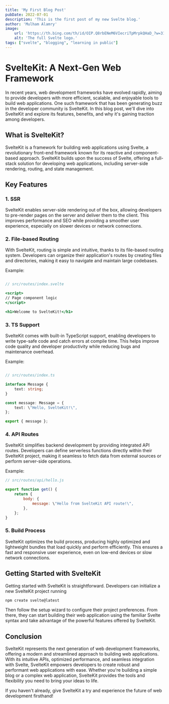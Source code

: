 ```yaml
---
title: 'My First Blog Post'
pubDate: 2022-07-01
description: 'This is the first post of my new Svelte blog.'
author: 'Mulham Alamry'
image:
    url: 'https://th.bing.com/th/id/OIP.Q8rbENeM6VIecriTpMrpkQHaD_?w=313&h=180&c=7&r=0&o=5&dpr=1.3&pid=1.7'
    alt: 'The full Svelte logo.'
tags: ["svelte", "blogging", "learning in public"]
---
```

# SvelteKit: A Next-Gen Web Framework

In recent years, web development frameworks have evolved rapidly, aiming to provide developers with more efficient, scalable, and enjoyable tools to build web applications. One such framework that has been generating buzz in the developer community is SvelteKit. In this blog post, we'll dive into SvelteKit and explore its features, benefits, and why it's gaining traction among developers.

## What is SvelteKit?

SvelteKit is a framework for building web applications using Svelte, a revolutionary front-end framework known for its reactive and component-based approach. SvelteKit builds upon the success of Svelte, offering a full-stack solution for developing web applications, including server-side rendering, routing, and state management.

## Key Features

### 1. SSR

SvelteKit enables server-side rendering out of the box, allowing developers to pre-render pages on the server and deliver them to the client. This improves performance and SEO while providing a smoother user experience, especially on slower devices or network connections.

### 2. File-based Routing

With SvelteKit, routing is simple and intuitive, thanks to its file-based routing system. Developers can organize their application's routes by creating files and directories, making it easy to navigate and maintain large codebases.

Example:

```jsx

// src/routes/index.svelte

<script>
// Page component logic
</script>

<h1>Welcome to SvelteKit!</h1>
```

### 3. TS Support

SvelteKit comes with built-in TypeScript support, enabling developers to write type-safe code and catch errors at compile time. This helps improve code quality and developer productivity while reducing bugs and maintenance overhead.

Example:

```typescript

// src/routes/index.ts

interface Message {
    text: string;
}

const message: Message = {
    text: \"Hello, SvelteKit!\",
};

export { message };
```

### 4. API Routes

SvelteKit simplifies backend development by providing integrated API routes. Developers can define serverless functions directly within their SvelteKit project, making it seamless to fetch data from external sources or perform server-side operations.

Example:

```javascript
// src/routes/api/hello.js

export function get() {
    return {
        body: {
            message: \"Hello from SvelteKit API route!\",
        },
    };
}
```

### 5. Build Process

SvelteKit optimizes the build process, producing highly optimized and lightweight bundles that load quickly and perform efficiently. This ensures a fast and responsive user experience, even on low-end devices or slow network connections.

## Getting Started with SvelteKit

Getting started with SvelteKit is straightforward. Developers can initialize a new SvelteKit project running
```bash
npm create svelte@latest
```
Then follow the setup wizard to configure their project preferences. From there, they can start building their web application using the familiar Svelte syntax and take advantage of the powerful features offered by SvelteKit.

## Conclusion

SvelteKit represents the next generation of web development frameworks, offering a modern and streamlined approach to building web applications. With its intuitive APIs, optimized performance, and seamless integration with Svelte, SvelteKit empowers developers to create robust and performant web applications with ease. Whether you're building a simple blog or a complex web application, SvelteKit provides the tools and flexibility you need to bring your ideas to life.

If you haven't already, give SvelteKit a try and experience the future of web development firsthand!